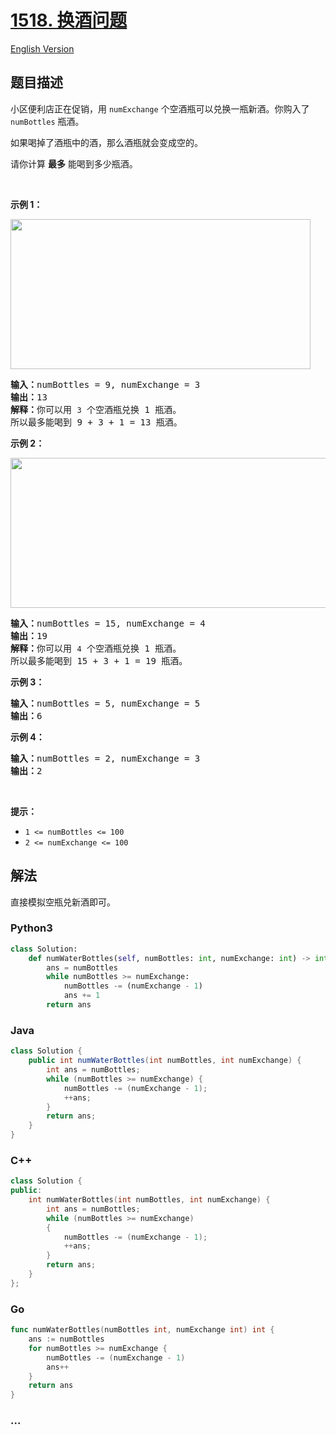 # [1518. 换酒问题](https://leetcode.cn/problems/water-bottles)

[English Version](/solution/1500-1599/1518.Water%20Bottles/README_EN.md)

## 题目描述

<!-- 这里写题目描述 -->

<p>小区便利店正在促销，用 <code>numExchange</code> 个空酒瓶可以兑换一瓶新酒。你购入了 <code>numBottles</code> 瓶酒。</p>

<p>如果喝掉了酒瓶中的酒，那么酒瓶就会变成空的。</p>

<p>请你计算 <strong>最多</strong> 能喝到多少瓶酒。</p>

<p>&nbsp;</p>

<p><strong>示例 1：</strong></p>

<p><strong><img alt="" src="https://cdn.jsdelivr.net/gh/doocs/leetcode@main/solution/1500-1599/1518.Water%20Bottles/images/sample_1_1875.png" style="height: 240px; width: 480px;"></strong></p>

<pre><strong>输入：</strong>numBottles = 9, numExchange = 3
<strong>输出：</strong>13
<strong>解释：</strong>你可以用 <code>3</code> 个空酒瓶兑换 1 瓶酒。
所以最多能喝到 9 + 3 + 1 = 13 瓶酒。
</pre>

<p><strong>示例 2：</strong></p>

<p><img alt="" src="https://cdn.jsdelivr.net/gh/doocs/leetcode@main/solution/1500-1599/1518.Water%20Bottles/images/sample_2_1875.png" style="height: 240px; width: 790px;"></p>

<pre><strong>输入：</strong>numBottles = 15, numExchange = 4
<strong>输出：</strong>19
<strong>解释：</strong>你可以用 <code>4</code> 个空酒瓶兑换 1 瓶酒。
所以最多能喝到 15 + 3 + 1 = 19 瓶酒。
</pre>

<p><strong>示例 3：</strong></p>

<pre><strong>输入：</strong>numBottles = 5, numExchange = 5
<strong>输出：</strong>6
</pre>

<p><strong>示例 4：</strong></p>

<pre><strong>输入：</strong>numBottles = 2, numExchange = 3
<strong>输出：</strong>2
</pre>

<p>&nbsp;</p>

<p><strong>提示：</strong></p>

<ul>
	<li><code>1 &lt;=&nbsp;numBottles &lt;= 100</code></li>
	<li><code>2 &lt;=&nbsp;numExchange &lt;= 100</code></li>
</ul>

## 解法

<!-- 这里可写通用的实现逻辑 -->

直接模拟空瓶兑新酒即可。

<!-- tabs:start -->

### **Python3**

<!-- 这里可写当前语言的特殊实现逻辑 -->

```python
class Solution:
    def numWaterBottles(self, numBottles: int, numExchange: int) -> int:
        ans = numBottles
        while numBottles >= numExchange:
            numBottles -= (numExchange - 1)
            ans += 1
        return ans
```

### **Java**

<!-- 这里可写当前语言的特殊实现逻辑 -->

```java
class Solution {
    public int numWaterBottles(int numBottles, int numExchange) {
        int ans = numBottles;
        while (numBottles >= numExchange) {
            numBottles -= (numExchange - 1);
            ++ans;
        }
        return ans;
    }
}
```

### **C++**

```cpp
class Solution {
public:
    int numWaterBottles(int numBottles, int numExchange) {
        int ans = numBottles;
        while (numBottles >= numExchange)
        {
            numBottles -= (numExchange - 1);
            ++ans;
        }
        return ans;
    }
};
```

### **Go**

```go
func numWaterBottles(numBottles int, numExchange int) int {
	ans := numBottles
	for numBottles >= numExchange {
		numBottles -= (numExchange - 1)
		ans++
	}
	return ans
}
```

### **...**

```

```

<!-- tabs:end -->
